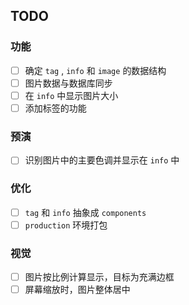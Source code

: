 ## TODO

### 功能

- [ ] 确定 `tag` , `info` 和 `image` 的数据结构
- [ ] 图片数据与数据库同步
- [ ] 在 `info` 中显示图片大小
- [ ] 添加标签的功能

### 预演

- [ ] 识别图片中的主要色调并显示在 `info` 中

### 优化

- [ ] `tag` 和 `info` 抽象成 `components`
- [ ] `production` 环境打包

### 视觉

- [ ] 图片按比例计算显示，目标为充满边框
- [ ] 屏幕缩放时，图片整体居中
